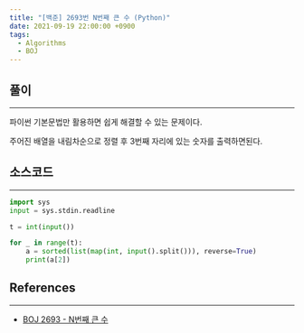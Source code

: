 ```yaml
---
title: "[백준] 2693번 N번째 큰 수 (Python)"
date: 2021-09-19 22:00:00 +0900
tags:
  - Algorithms
  - BOJ
---
```


## 풀이

---

파이썬 기본문법만 활용하면 쉽게 해결할 수 있는 문제이다.

주어진 배열을 내림차순으로 정렬 후 3번째 자리에 있는 숫자를 출력하면된다.

## 소스코드

---

```python
import sys
input = sys.stdin.readline

t = int(input())

for _ in range(t):
    a = sorted(list(map(int, input().split())), reverse=True)
    print(a[2])
```

## References

---

- [BOJ 2693 - N번째 큰 수](https://www.acmicpc.net/problem/2693)
